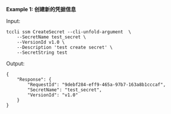 **Example 1: 创建新的凭据信息**



Input: 

```
tccli ssm CreateSecret --cli-unfold-argument  \
    --SecretName test_secret \
    --VersionId v1.0 \
    --Description 'test create secret' \
    --SecretString test
```

Output: 
```
{
    "Response": {
        "RequestId": "9debf284-eff9-465a-97b7-163a8b1cccaf",
        "SecretName": "test_secret",
        "VersionId": "v1.0"
    }
}
```

